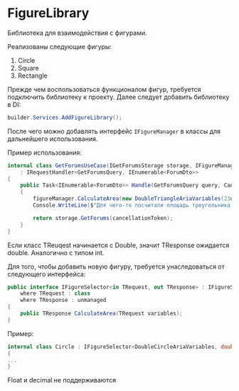 # FigureLibrary

Библиотека для взаимодействия с фигурами.

Реализованы следующие фигуры:
1) Circle
2) Square
3) Rectangle

Прежде чем воспользоваться функционалом фигур, требуется подключить библиотеку к проекту. Далее следует добавить библиотеку в DI:

```c#
builder.Services.AddFigureLibrary();
```

После чего можно добавлять интерфейс `IFigureManager` в классы для дальнейшего использования.

Пример использования:

```c#
internal class GetForumsUseCase(IGetForumsStorage storage, IFigureManager figureManager)
    : IRequestHandler<GetForumsQuery, IEnumerable<ForumDto>>
{
    public Task<IEnumerable<ForumDto>> Handle(GetForumsQuery query, CancellationToken cancellationToken)
    {
        figureManager.CalculateArea(new DoubleTriangleAriaVariables(23d, 14d, 11d), out double area);
        Console.WriteLine($"Для чего-то посчитали площадь треугольника: {area}");

        return storage.GetForums(cancellationToken);
    }
}
```

Если класс TReuqest начинается с Double, значит TResponse ожидается double. Аналогично с типом int. 

Для того, чтобы добавить новую фигуру, требуется унаследоваться от следующего интерфейса:

```c#
public interface IFigureSelector<in TRequest, out TResponse> : IFigureSelector
    where TRequest : class
    where TResponse : unmanaged
{
    public TResponse CalculateArea(TRequest variables);
}
```

Пример:

```c#
internal class Circle : IFigureSelector<DoubleCircleAriaVariables, double>, IFigureSelector<IntCircleAriaVariables, int>
{
...
}
```

Float и decimal не поддерживаются

